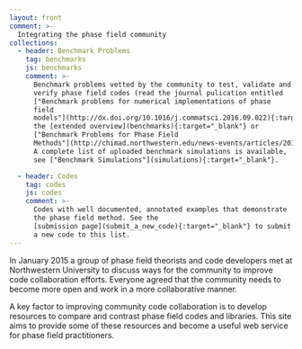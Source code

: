 ```yaml
---
layout: front
comment: >-
  Integrating the phase field community
collections:
  - header: Benchmark Problems
    tag: benchmarks
    js: benchmarks
    comment: >-
      Benchmark problems vetted by the community to test, validate and
      verify phase field codes (read the journal pulication entitled
      ["Benchmark problems for numerical implementations of phase
      field
      models"](http://dx.doi.org/10.1016/j.commatsci.2016.09.022){:target="_blank"},
      the [extended overview](benchmarks){:target="_blank"} or
      ["Benchmark Problems for Phase Field
      Methods"](http://chimad.northwestern.edu/news-events/articles/2016/PhaseField_BenchMark.html)).
      A complete list of uploaded benchmark simulations is available,
      see ["Benchmark Simulations"](simulations){:target="_blank"}.

  - header: Codes
    tag: codes
    js: codes
    comment: >-
      Codes with well documented, annotated examples that demonstrate
      the phase field method. See the
      [submission page](submit_a_new_code){:target="_blank"} to submit
      a new code to this list.
---
```


In January 2015 a group of phase field theorists and code developers
met at Northwestern University to discuss ways for the community to
improve code collaboration efforts. Everyone agreed that the community
needs to become more open and work in a more collaborative manner.

A key factor to improving community code collaboration is to develop
resources to compare and contrast phase field codes and
libraries. This site aims to provide some of these resources and
become a useful web service for phase field practitioners.
